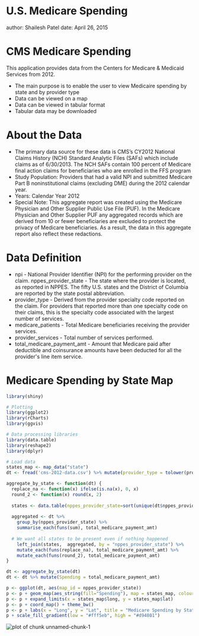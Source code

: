 U.S. Medicare Spending
========================================================
author: Shailesh Patel
date:   April 26, 2015

CMS Medicare Spending
========================================================

This application provides data from the Centers for Medicare & Medicaid Services from 2012. 

- The main purpose is to enable the user to view Medicaire spending by state and by provider type
- Data can be viewed on a map
- Data can be viewed in tabular format
- Tabular data may be downloaded

About the Data
========================================================

- The primary data source for these data is CMS’s CY2012 National Claims History (NCH) Standard Analytic Files (SAFs) which include claims as of 6/30/2013. The NCH SAFs contain 100 percent of Medicare final action claims for beneficiaries who are enrolled in the FFS program 
- Study Population: Providers that had a valid NPI and submitted Medicare Part B noninstitutional claims (excluding DME) during the 2012 calendar year.
- Years: Calendar Year 2012
- Special Note: This aggregate report was created using the Medicare Physician and Other Supplier Public Use File (PUF).  In the Medicare Physician and Other Supplier PUF any aggregated records which are derived from 10 or fewer beneficiaries are excluded to protect the privacy of Medicare beneficiaries.  As a result, the data in this aggregate report also reflect these redactions.  

Data Definition
========================================================

- npi - National Provider Identifier (NPI) for the performing provider on the claim.
nppes_provider_state - The state where the provider is located, as reported in NPPES. The fifty U.S. states and the District of Columbia are reported by the state postal abbreviation.  
- provider_type - Derived from the provider specialty code reported on the claim.  For providers that reported more than one specialty code on their claims, this is the specialty code associated with the largest number of services.
- medicare_patients - Total Medicare beneficiaries receiving the provider services.
- provider_services - Total number of services performed.
- total_medicare_payment_amt - Amount that Medicare paid after deductible and coinsurance amounts have been deducted for all the provider's line item service.

Medicare Spending by State Map
========================================================

```r
library(shiny)

# Plotting 
library(ggplot2)
library(rCharts)
library(ggvis)

# Data processing libraries
library(data.table)
library(reshape2)
library(dplyr)

# Load data
states_map <- map_data("state")
dt <- fread('cms-2012-data.csv') %>% mutate(provider_type = tolower(provider_type))

aggregate_by_state <- function(dt) {
  replace_na <- function(x) ifelse(is.na(x), 0, x)
  round_2 <- function(x) round(x, 2)
  
  states <- data.table(nppes_provider_state=sort(unique(dt$nppes_provider_state)))
  
  aggregated <- dt %>% 
    group_by(nppes_provider_state) %>%
    summarise_each(funs(sum), total_medicare_payment_amt)
  
  # We want all states to be present even if nothing happened
    left_join(states,  aggregated, by = "nppes_provider_state") %>%
    mutate_each(funs(replace_na), total_medicare_payment_amt) %>%
    mutate_each(funs(round_2), total_medicare_payment_amt)    
}

dt <- aggregate_by_state(dt)
dt <- dt %>% mutate(Spending = total_medicare_payment_amt)

p <- ggplot(dt, aes(map_id = nppes_provider_state))
p <- p + geom_map(aes_string(fill="Spending"), map = states_map, colour='black')
p <- p + expand_limits(x = states_map$long, y = states_map$lat)
p <- p + coord_map() + theme_bw()
p <- p + labs(x = "Long", y = "Lat", title = "Medicare Spending by State")
p + scale_fill_gradient(low = "#fff5eb", high = "#d94801")
```

![plot of chunk unnamed-chunk-1](Medicare-Spending-figure/unnamed-chunk-1-1.png) 


